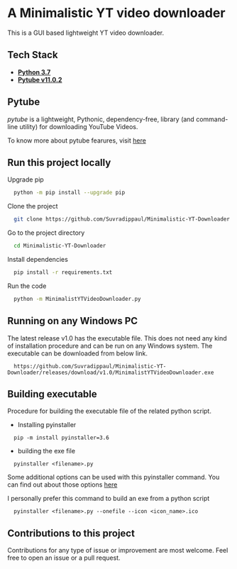 
# A Minimalistic YT video downloader

This is a GUI based lightweight YT video downloader.
 


## Tech Stack

- [**Python 3.7**](https://www.python.org/downloads/release/python-378/)
- [**Pytube v11.0.2**](https://pytube.io/en/latest/)

## Pytube

*pytube* is a lightweight, Pythonic, dependency-free, library (and command-line utility) for downloading YouTube Videos.

To know more about pytube fearures, visit [here](https://pytube.io/en/latest/#features)




  
## Run this project locally

Upgrade pip 

```bash
  python -m pip install --upgrade pip
```

Clone the project

```bash
  git clone https://github.com/Suvradippaul/Minimalistic-YT-Downloader.git
```

Go to the project directory

```bash
  cd Minimalistic-YT-Downloader
```

Install dependencies

```bash
  pip install -r requirements.txt
```

Run the code

```bash
  python -m MinimalistYTVideoDownloader.py
```

  
## Running on any Windows PC

The latest release v1.0 has the executable file.
This does not need any kind of installation procedure 
and can be run on any Windows system.
The executable can be downloaded from below link.

```
  https://github.com/Suvradippaul/Minimalistic-YT-Downloader/releases/download/v1.0/MinimalistYTVideoDownloader.exe
```
    



## Building executable

Procedure for building the executable file of the related python
script.

- Installing pyinstaller

```
  pip -m install pyinstaller=3.6
```

- building the exe file

```
  pyinstaller <filename>.py
```
Some additional options can be used with this
pyinstaller command.
You can find out about those options [here](https://www.pyinstaller.org/) 

I personally prefer this command to build an exe from a python script

```
  pyinstaller <filename>.py --onefile --icon <icon_name>.ico
```
## Contributions to this project

Contributions for any type of issue or
improvement are most welcome.
Feel free to open an issue or a pull request.

